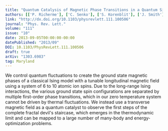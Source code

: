 ```yaml
---
title: "Quantum Catalysis of Magnetic Phase Transitions in a Quantum Simulator"
authors: [['P. Richerme'], ['C. Senko'], ['S. Korenblit'], ['J. Smith'], ['A. Lee'], ['R. Islam', 'krislam'], ['W. C. Campbell'], ['C. Monroe']]
link: "http://dx.doi.org/10.1103/physrevlett.111.100506"
journal: "Phys. Rev. Lett."
volume: "111"
issue: "10"
date: 2013-09-05T00:00:00-00:00
datePublished: "2013/09"
DOI: 10.1103/PhysRevLett.111.100506
draft: true
arXiv: "1303.6983"
tag: Maryland
---
```



We control quantum fluctuations to create the ground state magnetic phases of
a classical Ising model with a tunable longitudinal magnetic field using a
system of 6 to 10 atomic ion spins. Due to the long-range Ising interactions,
the various ground state spin configurations are separated by multiple
first-order phase transitions, which in our zero temperature system cannot be
driven by thermal fluctuations. We instead use a transverse magnetic field as a
quantum catalyst to observe the first steps of the complete fractal devil's
staircase, which emerges in the thermodynamic limit and can be mapped to a
large number of many-body and energy-optimization problems.